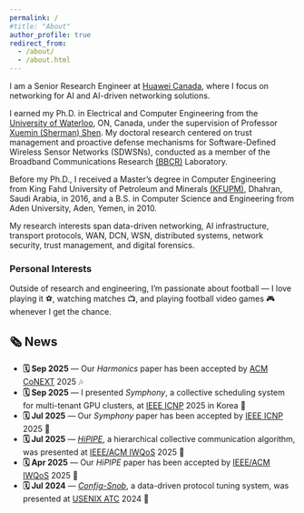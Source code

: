 ```yaml
---
permalink: /
#title: "About"
author_profile: true
redirect_from: 
  - /about/
  - /about.html
---
```


I am a Senior Research Engineer at [Huawei Canada](https://www.huawei.com/ca/), where I focus on networking for AI and AI-driven networking solutions.

I earned my Ph.D. in Electrical and Computer Engineering from the [University of Waterloo](https://uwaterloo.ca/), ON, Canada, under the supervision of Professor [Xuemin (Sherman) Shen](https://uwaterloo.ca/scholar/sshen). My doctoral research centered on trust management and proactive defense mechanisms for Software-Defined Wireless Sensor Networks (SDWSNs), conducted as a member of the Broadband Communications Research [(BBCR)](https://uwaterloo.ca/broadband-communications-research-lab/) Laboratory.

Before my Ph.D., I received a Master’s degree in Computer Engineering from King Fahd University of Petroleum and Minerals [(KFUPM)](https://www.kfupm.edu.sa/), Dhahran, Saudi Arabia, in 2016, and a B.S. in Computer Science and Engineering from Aden University, Aden, Yemen, in 2010.

My research interests span data-driven networking, AI infrastructure, transport protocols, WAN, DCN, WSN, distributed systems, network security, trust management, and digital forensics.

### Personal Interests

Outside of research and engineering, I’m passionate about football — I love playing it ⚽, watching matches 📺, and playing football video games 🎮 whenever I get the chance. 

## 🗞️ News

<ul>
  <li>
    <strong>🗓️ Sep 2025</strong> — Our <em>Harmonics</em> paper has been accepted by  
    <a href="https://conferences.sigcomm.org/co-next/2025/" target="_blank">ACM CoNEXT</a> 2025 🎶
  </li>
  <li>
    <strong>🗓️ Sep 2025</strong> — I presented <em>Symphony</em>, a collective scheduling system for multi-tenant GPU clusters, at  
    <a href="https://ieeeicnp2025.pages.dev/" target="_blank">IEEE ICNP</a> 2025 in Korea 🎤
  </li>
  <li>
    <strong>🗓️ Jul 2025</strong> — Our <em>Symphony</em> paper has been accepted by  
    <a href="https://ieeeicnp2025.pages.dev/" target="_blank">IEEE ICNP</a> 2025 🎉
  </li>
  <li>
    <strong>🗓️ Jul 2025</strong> — <a href="https://ieeexplore.ieee.org/abstract/document/11143446" target="_blank"><em>HiPIPE</em></a>, a hierarchical collective communication algorithm, was presented at  
    <a href="https://iwqos2025.ieee-iwqos.org/" target="_blank">IEEE/ACM IWQoS</a> 2025 🧠
  </li>
  <li>
    <strong>🗓️ Apr 2025</strong> — Our <em>HiPIPE</em> paper has been accepted by  
    <a href="https://iwqos2025.ieee-iwqos.org/" target="_blank">IEEE/ACM IWQoS</a> 2025 🚀
  </li>
  <li>
    <strong>🗓️ Jul 2024</strong> — <a href="https://www.usenix.org/conference/atc24/presentation/bin-yahya" target="_blank"><em>Config-Snob</em></a>, a data-driven protocol tuning system, was presented at  
    <a href="https://www.usenix.org/conference/atc24" target="_blank">USENIX ATC</a> 2024 🎉
  </li>
</ul>

